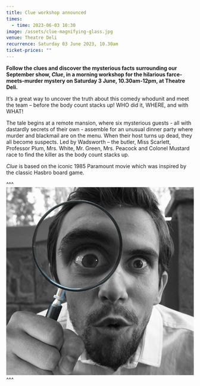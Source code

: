 ```yaml
---
title: Clue workshop announced
times:
  - time: 2023-06-03 10:30
image: /assets/clue-magnifying-glass.jpg
venue: Theatre Deli
recurrence: Saturday 03 June 2023, 10.30am
ticket-prices: ""
---
```

**Follow the clues and discover the mysterious facts surrounding our September show, *Clue*, in a morning workshop for the hilarious farce-meets-murder mystery on Saturday 3 June, 10.30am-12pm, at Theatre Deli.**

It’s a great way to uncover the truth about this comedy whodunit and meet the team – before the body count stacks up! WHO did it, WHERE, and with WHAT!

The tale begins at a remote mansion, where six mysterious guests - all with dastardly secrets of their own - assemble for an unusual dinner party where murder and blackmail are on the menu. When their host turns up dead, they all become suspects. Led by Wadsworth – the butler, Miss Scarlett, Professor Plum, Mrs. White, Mr. Green, Mrs. Peacock and Colonel Mustard race to find the killer as the body count stacks up.

*Clue* is based on the iconic 1985 Paramount movie which was inspired by the classic Hasbro board game.

^^^
![](/assets/clue-magnifying-glass.jpg)
^^^